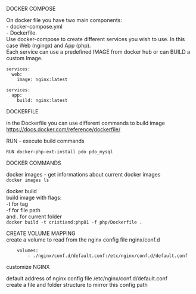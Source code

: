 DOCKER COMPOSE     

On docker file you have two main components:    
    - docker-compose.yml    
    - Dockerfile.       
    Use docker-compose to create different services you wish to use. In this case
Web (ngingx) and App (php).     
Each service can use a predefined IMAGE from docker hub or can BUILD a custom Image.
```
services:
  web:
    image: nginx:latest
```
```
services:
  app:
    build: nginx:latest
```

DOCKERFILE

in the Dockerfile you can use different commands to build image     
https://docs.docker.com/reference/dockerfile/       


RUN - execute build commands
```
RUN docker-php-ext-install pdo pdo_mysql
```


DOCKER COMMANDS

docker images - get informations about current docker images        
```docker images ls```

docker build        
build image with flags:     
 -t for tag         
 -f for file path       
and  . for current folder        
```docker build -t cristiand:php81 -f php/Dockerfile .```

CREATE VOLUME MAPPING       
create a volume to read from the nginx config file nginx/conf.d
``` 
    volumes:
        - ./nginx/conf.d/default.conf:/etc/nginx/conf.d/default.conf
```
customize NGINX

default address of nginx config file /etc/nginx/conf.d/default.conf     
create a file and folder structure to mirror this config path

